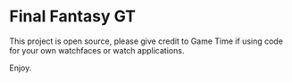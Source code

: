 # Final Fantasy GT

This project is open source, please give credit to Game Time if using code for your own watchfaces or watch applications.

Enjoy.
